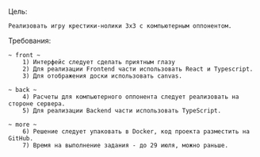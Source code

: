 
Цель:  

    Реализовать игру крестики-нолики 3x3 с компьютерным оппонентом.

Требования:

    ~ front ~
        1) Интерфейс следует сделать приятным глазу
        2) Для реализации Frontend части использовать React и Typescript.
        3) Для отображения доски использовать canvas.

    ~ back ~
        4) Расчеты для компьютерного оппонента следует реализовать на стороне сервера.
        5) Для реализации Backend части использовать TypeScript.
    
    ~ more ~ 
        6) Решение следует упаковать в Docker, код проекта разместить на GitHub.
        7) Время на выполнение задания - до 29 июля, можно раньше.